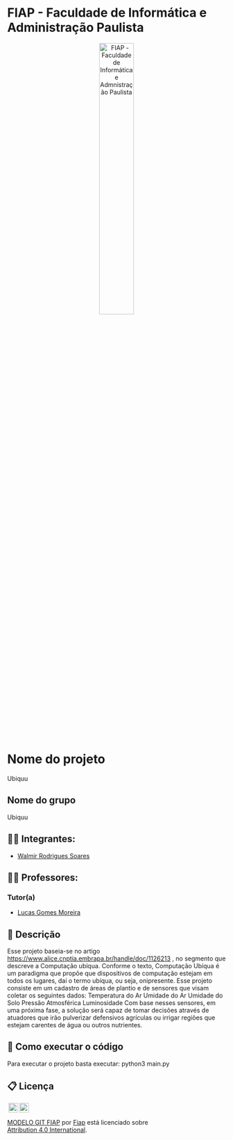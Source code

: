 # FIAP - Faculdade de Informática e Administração Paulista

<p align="center">
<a href= "https://www.fiap.com.br/"><img src="assets/logo-fiap.png" alt="FIAP - Faculdade de Informática e Admnistração Paulista" border="0" width=40% height=40%></a>
</p>

<br>

# Nome do projeto
Ubiquu

## Nome do grupo
Ubiquu

## 👨‍🎓 Integrantes: 
- <a href="https://www.linkedin.com/company/inova-fusca">Walmir Rodrigues Soares</a>

## 👩‍🏫 Professores:
### Tutor(a) 
- <a href="https://www.linkedin.com/company/inova-fusca">Lucas Gomes Moreira</a>


## 📜 Descrição

Esse projeto baseia-se no artigo https://www.alice.cnptia.embrapa.br/handle/doc/1126213 , no segmento que descreve a Computação ubíqua. Conforme o texto, 
Computação Ubíqua é um paradigma que propõe que dispositivos de computação estejam em todos os lugares, daí o termo ubíqua, ou seja, onipresente. 
Esse projeto consiste em um cadastro de áreas de plantio e de sensores que visam coletar os seguintes dados:
Temperatura do Ar
Umidade do Ar
Umidade do Solo
Pressão Atmosférica
Luminosidade
Com base nesses sensores, em uma próxima fase, a solução será capaz de tomar decisões através de atuadores que irão pulverizar defensivos agrículas ou irrigar regiões que estejam carentes de água ou
outros nutrientes.

## 🔧 Como executar o código
Para executar o projeto basta executar:
	python3 main.py

## 📋 Licença

<img style="height:22px!important;margin-left:3px;vertical-align:text-bottom;" src="https://mirrors.creativecommons.org/presskit/icons/cc.svg?ref=chooser-v1"><img style="height:22px!important;margin-left:3px;vertical-align:text-bottom;" src="https://mirrors.creativecommons.org/presskit/icons/by.svg?ref=chooser-v1"><p xmlns:cc="http://creativecommons.org/ns#" xmlns:dct="http://purl.org/dc/terms/"><a property="dct:title" rel="cc:attributionURL" href="https://github.com/agodoi/template">MODELO GIT FIAP</a> por <a rel="cc:attributionURL dct:creator" property="cc:attributionName" href="https://fiap.com.br">Fiap</a> está licenciado sobre <a href="http://creativecommons.org/licenses/by/4.0/?ref=chooser-v1" target="_blank" rel="license noopener noreferrer" style="display:inline-block;">Attribution 4.0 International</a>.</p>
